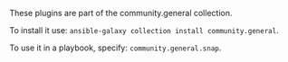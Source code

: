 

These plugins are part of the community.general collection.

To install it use: `ansible-galaxy collection install community.general`.

To use it in a playbook, specify: `community.general.snap`.